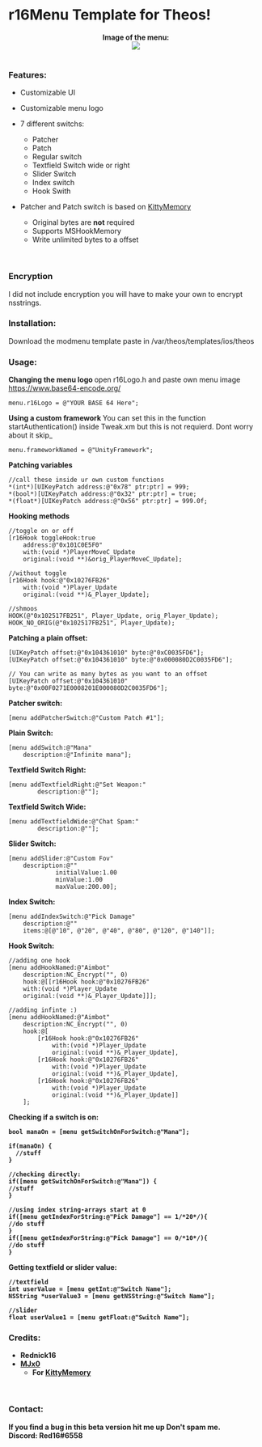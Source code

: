 # r16Menu Template for Theos!

<div style="text-align: center;">
<b>Image of the menu:</b><br>

<img src="https://media.discordapp.net/attachments/746474520692654121/810683842590801950/image0.png?width=359&height=352">
</div>

<br>

### Features:
* Customizable UI
* Customizable menu logo
* 7 different switchs:
  * Patcher
  * Patch
  * Regular switch
  * Textfield Switch wide or right
  * Slider Switch
  * Index switch
  * Hook Swith

* Patcher and Patch switch is based on [KittyMemory](https://github.com/MJx0/KittyMemory)
  * Original bytes are <b>not</b> required
  * Supports MSHookMemory
  * Write unlimited bytes to a offset

<br>

### Encryption
I did not include encryption you will have to make your own to encrypt nsstrings.

### Installation:

Download the modmenu template paste in /var/theos/templates/ios/theos

### Usage:

<b> Changing the menu logo </b>
open r16Logo.h and paste own menu image <https://www.base64-encode.org/>
```obj-c
menu.r16Logo = @"YOUR BASE 64 Here";
```

<b> Using a custom framework </b>
You can set this in the function startAuthentication() inside Tweak.xm but this is not requierd. Dont worry about it skip_
```obj-c
menu.frameworkNamed = @"UnityFramework";

```

<b> Patching variables</b>
```obj-c
//call these inside ur own custom functions
*(int*)[UIKeyPatch address:@"0x78" ptr:ptr] = 999;
*(bool*)[UIKeyPatch address:@"0x32" ptr:ptr] = true;
*(float*)[UIKeyPatch address:@"0x56" ptr:ptr] = 999.0f;
```
<b> Hooking methods</b>
```obj-c
//toggle on or off
[r16Hook toggleHook:true 
	address:@"0x101C0E5F0" 
	with:(void *)PlayerMoveC_Update 
	original:(void **)&orig_PlayerMoveC_Update];
				
//without toggle
[r16Hook hook:@"0x10276FB26"
	with:(void *)Player_Update 
	original:(void **)&_Player_Update];
	
//shmoos
HOOK(@"0x102517FB251", Player_Update, orig_Player_Update);
HOOK_NO_ORIG(@"0x102517FB251", Player_Update);
```

<b> Patching a plain offset: </b>
```obj-c
[UIKeyPatch offset:@"0x104361010" byte:@"0xC0035FD6"];
[UIKeyPatch offset:@"0x104361010" byte:@"0x000080D2C0035FD6"];

// You can write as many bytes as you want to an offset
[UIKeyPatch offset:@"0x104361010" byte:@"0x00F0271E0008201E000080D2C0035FD6"];
```


<b> Patcher switch: </b>
```obj-c
[menu addPatcherSwitch:@"Custom Patch #1"];
```

<b> Plain Switch: </b>
```obj-c
[menu addSwitch:@"Mana" 
	description:@"Infinite mana"];
```
<b> Textfield Switch Right: </b>
```obj-c
[menu addTextfieldRight:@"Set Weapon:" 
        description:@""];
```
<b> Textfield Switch Wide: </b>
```obj-c
[menu addTextfieldWide:@"Chat Spam:" 
      	description:@""];
```
<b> Slider Switch: </b>
```obj-c
[menu addSlider:@"Custom Fov"
 	description:@"" 
             initialValue:1.00 
             minValue:1.00 
             maxValue:200.00];	
```
<b> Index Switch: </b>
```obj-c
[menu addIndexSwitch:@"Pick Damage" 
	description:@"" 
	items:@[@"10", @"20", @"40", @"80", @"120", @"140"]];
```
<b> Hook Switch: </b>
```obj-c
//adding one hook
[menu addHookNamed:@"Aimbot"
	description:NC_Encrypt("", 0) 
	hook:@[[r16Hook hook:@"0x10276FB26"
	with:(void *)Player_Update 
	original:(void **)&_Player_Update]]];
	
//adding infinte :)
[menu addHookNamed:@"Aimbot"
	description:NC_Encrypt("", 0) 
	hook:@[
		[r16Hook hook:@"0x10276FB26"
			with:(void *)Player_Update 
			original:(void **)&_Player_Update], 
		[r16Hook hook:@"0x10276FB26"
			with:(void *)Player_Update 
			original:(void **)&_Player_Update], 
		[r16Hook hook:@"0x10276FB26"
			with:(void *)Player_Update 
			original:(void **)&_Player_Update]]
	];
```
<b> Checking if a switch is on:
```obj-c
bool manaOn = [menu getSwitchOnForSwitch:@"Mana"];
    
if(manaOn) {
  //stuff
}
    
//checking directly:
if([menu getSwitchOnForSwitch:@"Mana"]) {
//stuff
}

//using index string-arrays start at 0
if([menu getIndexForString:@"Pick Damage"] == 1/*20*/){
//do stuff
}
if([menu getIndexForString:@"Pick Damage"] == 0/*10*/){
//do stuff
}

```
<b> Getting textfield or slider value: </b>
```obj-c
//textfield
int userValue = [menu getInt:@"Switch Name"];
NSString *userValue3 = [menu getNSString:@"Switch Name"];

//slider
float userValue1 = [menu getFloat:@"Switch Name"];
```

### Credits:
* Rednick16
* [MJx0](https://github.com/MJx0)
  * For [KittyMemory](https://github.com/MJx0/KittyMemory)

<br>

### Contact:
If you find a bug in this beta version hit me up
Don't spam me.
<br> <b>Discord:</b> Red16#6558

